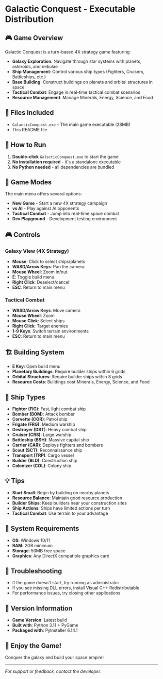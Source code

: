 # Galactic Conquest - Executable Distribution

## 🎮 Game Overview
Galactic Conquest is a turn-based 4X strategy game featuring:
- **Galaxy Exploration**: Navigate through star systems with planets, asteroids, and nebulae
- **Ship Management**: Control various ship types (Fighters, Cruisers, Battleships, etc.)
- **Base Building**: Construct buildings on planets and orbital structures in space
- **Tactical Combat**: Engage in real-time tactical combat scenarios
- **Resource Management**: Manage Minerals, Energy, Science, and Food

## 📁 Files Included
- `GalacticConquest.exe` - The main game executable (28MB)
- This README file

## 🚀 How to Run
1. **Double-click** `GalacticConquest.exe` to start the game
2. **No installation required** - it's a standalone executable
3. **No Python needed** - all dependencies are bundled

## 🎯 Game Modes
The main menu offers several options:
- **New Game** - Start a new 4X strategy campaign
- **vs AI** - Play against AI opponents
- **Tactical Combat** - Jump into real-time space combat
- **Dev Playground** - Development testing environment

## 🎮 Controls

### Galaxy View (4X Strategy)
- **Mouse**: Click to select ships/planets
- **WASD/Arrow Keys**: Pan the camera
- **Mouse Wheel**: Zoom in/out
- **E**: Toggle build menu
- **Right Click**: Deselect/cancel
- **ESC**: Return to main menu

### Tactical Combat
- **WASD/Arrow Keys**: Move camera
- **Mouse Wheel**: Zoom
- **Mouse Click**: Select ships
- **Right Click**: Target enemies
- **1-9 Keys**: Switch terrain environments
- **ESC**: Return to main menu

## 🏗️ Building System
- **E Key**: Open build menu
- **Planetary Buildings**: Require builder ships within 6 grids
- **Orbital Structures**: Require builder ships within 8 grids
- **Resource Costs**: Buildings cost Minerals, Energy, Science, and Food

## 🚢 Ship Types
- **Fighter (FIG)**: Fast, light combat ship
- **Bomber (BOM)**: Attack bomber
- **Corvette (COR)**: Patrol ship
- **Frigate (FRG)**: Medium warship
- **Destroyer (DST)**: Heavy combat ship
- **Cruiser (CRS)**: Large warship
- **Battleship (BSH)**: Massive capital ship
- **Carrier (CAR)**: Deploys fighters and bombers
- **Scout (SCT)**: Reconnaissance ship
- **Transport (TRP)**: Cargo vessel
- **Builder (BLD)**: Construction ship
- **Colonizer (COL)**: Colony ship

## 💡 Tips
- **Start Small**: Begin by building on nearby planets
- **Resource Balance**: Maintain good resource production
- **Builder Ships**: Keep builders near your construction sites
- **Ship Actions**: Ships have limited actions per turn
- **Tactical Combat**: Use terrain to your advantage

## 🔧 System Requirements
- **OS**: Windows 10/11
- **RAM**: 2GB minimum
- **Storage**: 50MB free space
- **Graphics**: Any DirectX compatible graphics card

## 🐛 Troubleshooting
- If the game doesn't start, try running as administrator
- If you see missing DLL errors, install Visual C++ Redistributable
- For performance issues, try closing other applications

## 📝 Version Information
- **Game Version**: Latest build
- **Built with**: Python 3.11 + PyGame
- **Packaged with**: PyInstaller 6.14.1

## 🎉 Enjoy the Game!
Conquer the galaxy and build your space empire!

---
*For support or feedback, contact the developer.* 